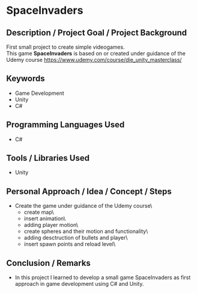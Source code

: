 # SpaceInvaders

## Description / Project Goal / Project Background

First small project to create simple videogames. \
This game **SpaceInvaders** is based on or created under guidance of the Udemy course https://www.udemy.com/course/die_unity_masterclass/

## Keywords
* Game Development
* Unity
* C#

## Programming Languages Used
* C#

## Tools / Libraries Used
* Unity

## Personal  Approach / Idea / Concept / Steps
* Create the game under guidance of the Udemy course\
	* create map\
	* insert animation\
	* adding player motion\
	* create spheres and their motion and functionality\
	* adding desctruction of bullets and player\
	* insert spawn points and reload level\

## Conclusion / Remarks
* In this project I learned to develop a small game SpaceInvaders as first approach in game development using C# and Unity. 
